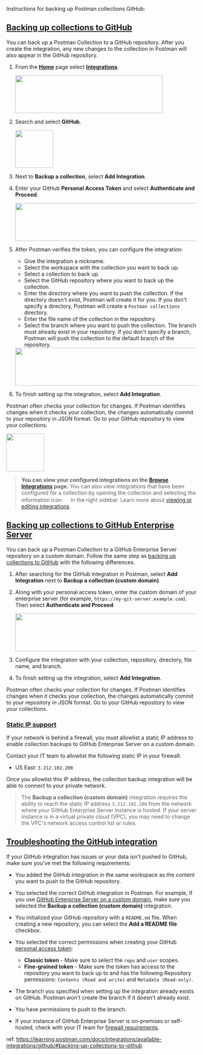 Instructions for backing up Postman collections GitHub:

<h2 id="backing-up-collections-to-github"><a class="anchor" node="[object Object]" href="/docs/integrations/available-integrations/github/#backing-up-collections-to-github">Backing up collections to GitHub</a></h2>
<p>You can back up a Postman Collection to a GitHub repository. After you create the integration, any new changes to the collection in Postman will also appear in the GitHub repository.</p>
<ol class="">
<li class="ListItem_listItem__HtAAl">
<p>From the <strong><a class="" rel="nofollow" node="[object Object]" href="https://go.postman.co/home">Home</a></strong> page select <strong><a class="" rel="nofollow" node="[object Object]" href="https://go.postman.co/integrations">Integrations</a></strong>.</p>
 <img alt="Home page and integrations" loading="lazy" width="390" height="100" decoding="async" data-nimg="1" class="Image_image__uUrmD" style="color:transparent" src="https://assets.postman.com/postman-docs/v10/home-integrations-v10.jpg"/>
</li>
<li class="ListItem_listItem__HtAAl">
<p>Search and select <strong>GitHub</strong>.</p>
 <img alt="GitHub integration" loading="lazy" width="100" height="100" decoding="async" data-nimg="1" class="Image_image__uUrmD Image_fullWidth__1DuRN" style="color:transparent" src="https://assets.postman.com/postman-docs/v10/integrations-github-v10.jpg"/>
</li>
<li class="ListItem_listItem__HtAAl">
<p>Next to <strong>Backup a collection</strong>, select <strong>Add Integration</strong>.</p>
</li>
<li class="ListItem_listItem__HtAAl">
<p>Enter your GitHub <strong>Personal Access Token</strong> and select <strong>Authenticate and Proceed</strong>.</p>
 <img alt="GitHub integration" loading="lazy" width="515" height="100" decoding="async" data-nimg="1" class="Image_image__uUrmD" style="color:transparent" src="https://assets.postman.com/postman-docs/v10/integrations-github-authenticate-v10.jpg"/>
</li>
<li class="ListItem_listItem__HtAAl">
<p>After Postman verifies the token, you can configure the integration:</p>
<ul class="">
<li class="ListItem_listItem__HtAAl">Give the integration a nickname.</li>
<li class="ListItem_listItem__HtAAl">Select the workspace with the collection you want to back up.</li>
<li class="ListItem_listItem__HtAAl">Select a collection to back up.</li>
<li class="ListItem_listItem__HtAAl">Select the GitHub repository where you want to back up the collection.</li>
<li class="ListItem_listItem__HtAAl">Enter the directory where you want to push the collection. If the directory doesn&#x27;t exist, Postman will create it for you. If you don&#x27;t specify a directory, Postman will create a <code>Postman collections</code> directory.</li>
<li class="ListItem_listItem__HtAAl">Enter the file name of the collection in the repository.</li>
<li class="ListItem_listItem__HtAAl">Select the branch where you want to push the collection. The branch must already exist in your repository. If you don&#x27;t specify a branch, Postman will push the collection to the default branch of the repository.</li>
</ul>
<img alt="Configure GitHub integration" loading="lazy" width="507" height="100" decoding="async" data-nimg="1" class="Image_image__uUrmD" style="color:transparent" src="https://assets.postman.com/postman-docs/v10/integrations-github-add-v10.jpg"/>
</li>
<li class="ListItem_listItem__HtAAl">
<p>To finish setting up the integration, select <strong>Add Integration</strong>.</p>
</li>
</ol>
<p>Postman often checks your collection for changes. If Postman identifies changes when it checks your collection, the changes automatically commit to your repository in JSON format. Go to your GitHub repository to view your collections.</p>
<img alt="Collection backup in GitHub" loading="lazy" width="100" height="100" decoding="async" data-nimg="1" class="Image_image__uUrmD Image_fullWidth__1DuRN" style="color:transparent" src="https://assets.postman.com/postman-docs/v10/integrations-github-repo-v10.jpg"/>
<blockquote class="Blockquote_blockquote__f1RMG">
<p><strong>You can view your configured integrations on the <a class="" rel="nofollow" node="[object Object]" href="https://go.postman.co/integrations/browse">Browse Integrations</a> page.</strong> You can also view integrations that have been configured for a collection by opening the collection and selecting the information icon <img alt="Information icon" loading="lazy" width="16" height="16" decoding="async" data-nimg="1" class="Image_icon__iAvcZ" style="color:transparent" src="https://assets.postman.com/postman-docs/icon-information-v9-5.jpg#icon"/> in the right sidebar. Learn more about <a href="/docs/integrations/intro-integrations/#view-or-edit-integrations" class="" node="[object Object]">viewing or editing integrations</a>.</p>
</blockquote>
<h2 id="backing-up-collections-to-github-enterprise-server"><a class="anchor" node="[object Object]" href="/docs/integrations/available-integrations/github/#backing-up-collections-to-github-enterprise-server">Backing up collections to GitHub Enterprise Server</a></h2>
<p>You can back up a Postman Collection to a GitHub Enterprise Server repository on a custom domain. Follow the same step as <a class="" node="[object Object]" href="/docs/integrations/available-integrations/github/#backing-up-collections-to-github">backing up collections to GitHub</a> with the following differences.</p>
<ol class="">
<li class="ListItem_listItem__HtAAl">
<p>After searching for the GitHub integration in Postman, select <strong>Add Integration</strong> next to <strong>Backup a collection (custom domain)</strong>.</p>
</li>
<li class="ListItem_listItem__HtAAl">
<p>Along with your personal access token, enter the custom domain of your enterprise server (for example, <code>https://my-git-server.example.com</code>). Then select <strong>Authenticate and Proceed</strong>.</p>
<img alt="GitHub custom domain" loading="lazy" width="515" height="100" decoding="async" data-nimg="1" class="Image_image__uUrmD" style="color:transparent" src="https://assets.postman.com/postman-docs/v10/integrations-github-custom-domain-v10.jpg"/>
</li>
<li class="ListItem_listItem__HtAAl">
<p>Configure the integration with your collection, repository, directory, file name, and branch.</p>
</li>
<li class="ListItem_listItem__HtAAl">
<p>To finish setting up the integration, select <strong>Add Integration</strong>.</p>
</li>
</ol>
<p>Postman often checks your collection for changes. If Postman identifies changes when it checks your collection, the changes automatically commit to your repository in JSON format. Go to your GitHub repository to view your collections.</p>
<h3 id="static-ip-support"><a class="anchor" node="[object Object]" href="/docs/integrations/available-integrations/github/#static-ip-support">Static IP support</a></h3>
<p>If your network is behind a firewall, you must allowlist a static IP address to enable collection backups to GitHub Enterprise Server on a custom domain.</p>
<p>Contact your IT team to allowlist the following static IP in your firewall:</p>
<ul class="">
<li class="ListItem_listItem__HtAAl">US East: <code>3.212.102.200</code></li>
</ul>
<p>Once you allowlist this IP address, the collection backup integration will be able to connect to your private network.</p>
<blockquote class="Blockquote_blockquote__f1RMG">
<p>The <strong>Backup a collection (custom domain)</strong> integration requires the ability to reach the static IP address <code>3.212.102.200</code> from the network where your GitHub Enterprise Server instance is hosted. If your server instance is in a virtual private cloud (VPC), you may need to change the VPC&#x27;s network access control list or rules.</p>
</blockquote>
<h2 id="troubleshooting-the-github-integration"><a class="anchor" node="[object Object]" href="/docs/integrations/available-integrations/github/#troubleshooting-the-github-integration">Troubleshooting the GitHub integration</a></h2>
<p>If your GitHub integration has issues or your data isn&#x27;t pushed to GitHub, make sure you&#x27;ve met the following requirements:</p>
<ul class="">
<li class="ListItem_listItem__HtAAl">
<p>You added the GitHub integration in the same workspace as the content you want to push to the GitHub repository.</p>
</li>
<li class="ListItem_listItem__HtAAl">
<p>You selected the correct GitHub integration in Postman. For example, if you use <a class="" node="[object Object]" href="/docs/integrations/available-integrations/github/#backing-up-collections-to-github-enterprise-server">GitHub Enterprise Server on a custom domain</a>, make sure you selected the <strong>Backup a collection (custom domain)</strong> integration.</p>
</li>
<li class="ListItem_listItem__HtAAl">
<p>You initialized your GitHub repository with a <code>README.md</code> file. When creating a new repository, you can select the <strong>Add a README file</strong> checkbox.</p>
</li>
<li class="ListItem_listItem__HtAAl">
<p>You selected the correct permissions when creating your GitHub <a class="" node="[object Object]" href="/docs/integrations/available-integrations/github/#generating-a-github-personal-access-token">personal access token</a>:</p>
<ul class="">
<li class="ListItem_listItem__HtAAl"><strong>Classic token</strong> - Make sure to select the <code>repo</code> and <code>user</code> scopes.</li>
<li class="ListItem_listItem__HtAAl"><strong>Fine-grained token</strong> - Make sure the token has access to the repository you want to back up to and has the following Repository permissions: <code>Contents (Read and write)</code> and <code>Metadata (Read-only)</code>.</li>
</ul>
</li>
<li class="ListItem_listItem__HtAAl">
<p>The branch you specified when setting up the integration already exists on GitHub. Postman won&#x27;t create the branch if it doesn&#x27;t already exist.</p>
</li>
<li class="ListItem_listItem__HtAAl">
<p>You have permissions to push to the branch.</p>
</li>
<li class="ListItem_listItem__HtAAl">
<p>If your instance of GitHub Enterprise Server is on-premises or self-hosted, check with your IT team for <a class="" node="[object Object]" href="/docs/integrations/available-integrations/github/#static-ip-support">firewall requirements</a>.</p>
</li>
</ul>


ref: https://learning.postman.com/docs/integrations/available-integrations/github/#backing-up-collections-to-github